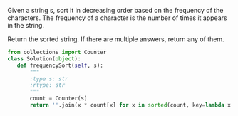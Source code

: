 Given a string s, sort it in decreasing order based on the frequency of the characters. The frequency of a character is the number of times it appears in the string.

Return the sorted string. If there are multiple answers, return any of them.

 ```Python
 from collections import Counter
class Solution(object):
    def frequencySort(self, s):
        """
        :type s: str
        :rtype: str
        """
        count = Counter(s)
        return ''.join(x * count[x] for x in sorted(count, key=lambda x: count[x], reverse=True))
```
